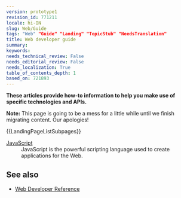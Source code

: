 ```yaml
---
version: prototype1
revision_id: 771211
locale: hi-IN
slug: Web/Guide
tags: "Web" "Guide" "Landing" "TopicStub" "NeedsTranslation"
title: Web developer guide
summary: 
keywords: 
needs_technical_review: False
needs_editorial_review: False
needs_localization: True
table_of_contents_depth: 1
based_on: 721893
---
```

<p><strong>These articles provide how-to information to help you make use of specific technologies and APIs.</strong></p>

<div class="note">
<p><strong>Note:</strong> This page is going to be a mess for a little while until we finish migrating content. Our apologies!</p>
</div>

<div>{{LandingPageListSubpages}}
<dl>
 <dt><a href="/en-US/docs/JavaScript" title="/en-US/docs/JavaScript">JavaScript</a></dt>
 <dd>JavaScript is the powerful scripting language used to create applications for the Web.</dd>
</dl>
</div>

<h2 id="See_also">See also</h2>

<ul>
 <li><a href="/en-US/docs/Web/Reference" title="/en-US/docs/Web/Reference">Web Developer Reference</a></li>
</ul>


